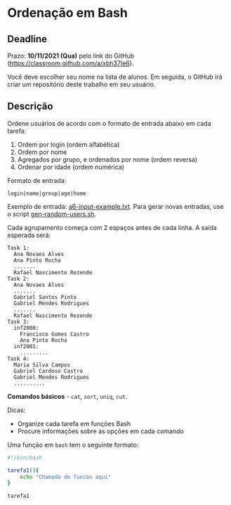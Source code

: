 # Ordenação em Bash

## Deadline

Prazo: **10/11/2021 (Qua)** pelo link do GitHub (https://classroom.github.com/a/xbh37Ie6).

Você deve escolher seu nome na lista de alunos. Em seguida, o GitHub irá criar um repositório deste trabalho em seu usuário.

## Descrição

Ordene usuários de acordo com o formato de entrada abaixo em cada
tarefa:
1. Ordem por login (ordem alfabética)
2. Ordem por nome
3. Agregados por grupo, e ordenados por nome (ordem reversa)
4. Ordenar por idade (ordem numérica)

Formato de entrada:
``` 
login|name|group|age|home
```

Exemplo de entrada: [a6-input-example.txt](./a6-input-example.txt). Para gerar novas
entradas, use o script [gen-random-users.sh](./gen-random-users.sh).

Cada agrupamento começa com 2 espaços antes de cada linha. A saída esperada será:
```
Task 1:
  Ana Novaes Alves
  Ana Pinto Rocha
  .......
  Rafael Nascimento Rezende
Task 2:
  Ana Novaes Alves
  .......
  Gabriel Santos Pinto
  Gabriel Mendes Rodrigues
  .......
  Rafael Nascimento Rezende
Task 3:
  inf2000:
    Francisco Gomes Castro
    Ana Pinto Rocha
  inf2001:
    .........
Task 4:
  Maria Silva Campos
  Gabriel Cardoso Castro
  Gabriel Mendes Rodrigues
  ..........
```

**Comandos básicos** - `cat`, `sort`, `uniq`, `cut`.

Dicas:
- Organize cada tarefa em funções Bash
- Procure informações sobre as opções em cada comando

Uma função em `bash` tem o seguinte formato:
```sh
#!/bin/bash

tarefa1(){
    echo "Chamada de funcao aqui"
}

tarefa1
```

